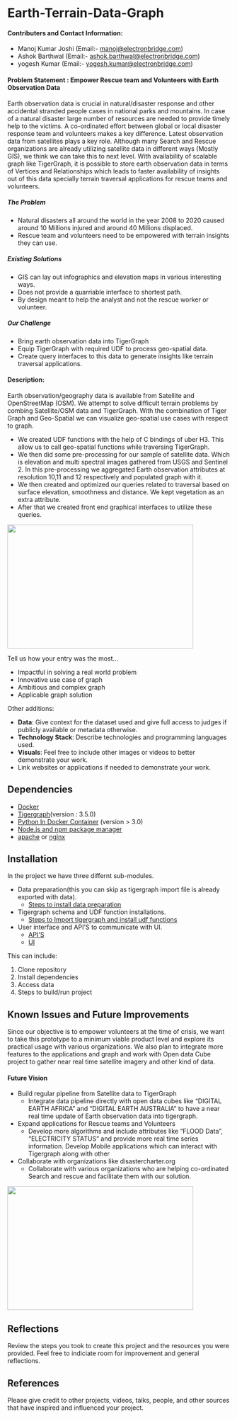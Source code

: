
# Earth-Terrain-Data-Graph

#### Contributers and Contact Information: 

- Manoj Kumar Joshi (Email:- manoj@electronbridge.com)
- Ashok Barthwal (Email:- ashok.barthwal@electronbridge.com)
- yogesh Kumar (Email:- yogesh.kumar@electronbridge.com)

#### Problem Statement : Empower Rescue team and Volunteers with Earth Observation Data

Earth observation data is crucial in natural/disaster response and other accidental stranded people cases in national parks and mountains. In case of a natural disaster large number of resources are needed to provide timely help to the victims. A co-ordinated effort between global or local disaster response team and volunteers makes a key difference. Latest observation data from satellites plays a key role. Although many Search and Rescue organizations are already utilizing satellite data in different ways (Mostly GIS), we think we can take this to next level. With availability of scalable graph like TigerGraph, it is possible to store earth observation data in terms of Vertices and Relationships which leads to faster availability of insights out of this data specially terrain traversal applications for rescue teams and volunteers.

##### The Problem
- Natural disasters all around the world in the year 2008 to 2020 caused around 10 Millions injured and around 40 Millions displaced.
- Rescue team and volunteers need to be empowered with terrain insights they can use.


##### Existing Solutions
- GIS can lay out infographics and elevation maps in various interesting ways.
- Does not provide a quarriable interface to shortest path.
- By design meant to help the analyst and not the rescue worker or volunteer.


##### Our Challenge
- Bring earth observation data into TigerGraph
- Equip TigerGraph with required UDF to process geo-spatial data.
- Create query interfaces to this data to generate insights like terrain traversal applications.

#### Description: 

Earth observation/geography data is available from Satellite and OpenStreetMap (OSM). We attempt to solve difficult terrain problems by combing Satellite/OSM data and TigerGraph. With the combination of Tiger Graph and Geo-Spatial we can visualize geo-spatial use cases with respect to graph.

- We created UDF functions with the help of C bindings of uber H3. This allow us to call geo-spatial functions while traversing TigerGraph.
- We then did some pre-processing for our sample of satellite data. Which is elevation and multi spectral images gathered from USGS and Sentinel 2. In this pre-processing we aggregated Earth observation attributes at resolution 10,11 and 12 respectively and populated graph with it.
- We then created and optimized our queries related to traversal based on surface elevation, smoothness and distance. We kept vegetation as an extra attribute.
- After that we created front end graphical interfaces to utilize these queries.
<img src="https://github.com/ElectronBridge/Earth-Terrain-Data-Graph/blob/main/User_Interface/Frontend/assets/img/screenshots/Screenshot5.png" width="420px" height="280px"/>


Tell us how your entry was the most...					

- Impactful in solving a real world problem 
- Innovative use case of graph
- Ambitious and complex graph
- Applicable graph solution 

Other additions: 

 - **Data**: Give context for the dataset used and give full access to judges if publicly available or metadata otherwise. 
 - **Technology Stack**: Describe technologies and programming languages used. 
 - **Visuals**: Feel free to include other images or videos to better demonstrate your work.
 - Link websites or applications if needed to demonstrate your work. 

## Dependencies

  * [Docker](https://docs.docker.com/engine/install/)
  * [Tigergraph](https://docs.tigergraph.com/tigergraph-server/current/getting-started/docker)(version : 3.5.0)
  * [Python In Docker Container](https://docs.docker.com/engine/install/) (version > 3.0)
  * [Node.js and npm package manager](https://nodejs.org/en/download/)   
  * [apache](https://httpd.apache.org/docs/2.4/install.html) or [nginx](https://www.nginx.com/resources/wiki/start/topics/tutorials/install/)  
  


## Installation

In the project we have three differnt sub-modules.
- Data preparation(this you can skip as tigergraph import file is already exported with data).
  - [Steps to install data preparation](https://github.com/ElectronBridge/Earth-Terrain-Data-Graph/tree/main/data_generation)
- Tigergraph schema and UDF function installations.
  - [Steps to Import tigergraph and install udf functions](https://github.com/ElectronBridge/Earth-Terrain-Data-Graph/tree/main/src)
- User interface and API'S to communicate with UI.
  - [API'S](https://github.com/ElectronBridge/Earth-Terrain-Data-Graph/tree/main/User_Interface/Backend)
  - [UI](https://github.com/ElectronBridge/Earth-Terrain-Data-Graph/tree/main/User_Interface/Frontend)

This can include:
1. Clone repository
2. Install dependencies
3. Access data
4. Steps to build/run project

## Known Issues and Future Improvements

Since our objective is to empower volunteers at the time of crisis, we want to take this prototype to a minimum viable product level and explore its practical usage with various organizations.
We also plan to integrate more features to the applications and graph and work with Open data Cube project to gather near real time satellite imagery and other kind of data.

#### Future Vision 
- Build regular pipeline from Satellite data to TigerGraph 
  - Integrate data pipeline directly with open data cubes like “DIGITAL EARTH AFRICA” and “DIGITAL EARTH AUSTRALIA” to have a near real time update of Earth observation data into tigergraph.
- Expand applications for Rescue teams and Volunteers
  - Develop more algorithms and include attributes like “FLOOD Data”, “ELECTRICITY STATUS” and provide more real time series information.
Develop Mobile applications which can interact with Tigergraph along with other 
- Collaborate with organizations like disastercharter.org
  - Collaborate with various organizations who are helping co-ordinated Search and rescue and facilitate them with our solution.
<img src="https://github.com/ElectronBridge/Earth-Terrain-Data-Graph/blob/main/User_Interface/Frontend/assets/img/screenshots/Screenshot6.png" width="420px" height="280px"/>


## Reflections

Review the steps you took to create this project and the resources you were provided. Feel free to indiciate room for improvement and general reflections.

## References

Please give credit to other projects, videos, talks, people, and other sources that have inspired and influenced your project. 
